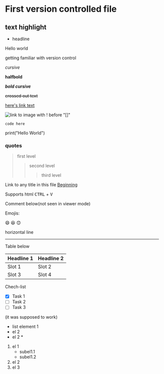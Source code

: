 # First version controlled file

## text highlight

- headline

Hello world

getting familiar with version control

*cursive*

**halfbold**

***bold cursive***

~~crossed out text~~

[here's link text](https://google.com)

![link to image with ! before "[]"](https://www.enjpg.com/img/2020/lion.webp)

`code here`

print("Hello World")

### quotes
> first level
>>second level
>>>third level

Link to any title in this file
[Beginning](#first-version-controlled-file)

Supports html
<kbd>CTRL</kbd> + <kbd>V</kbd>

Comment below(not seen in viewer mode)

[//]: # (this is comment)

Emojis:

:smile:
:laughing:
:blush:

horizontal line
___

Table below 

| Headline 1 | Headline 2|
|------------|-----------|
| Slot 1     | Slot 2    |
| Slot 3     | Slot 4    |

Chech-list
- [x] Task 1
- [ ] Task 2
- [ ] Task 3

(it was supposed to work)

* list element 1
* el 2
* el 2 * 

1. el 1
    - subel1.1
    * subel1.2
2. el 2
3. el 3